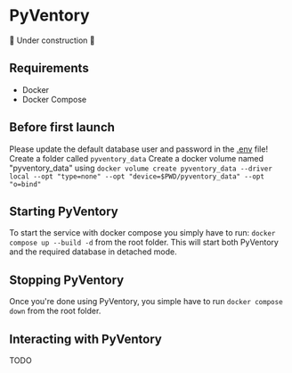 # PyVentory
:construction: Under construction :construction:

## Requirements
* Docker
* Docker Compose

## Before first launch
Please update the default database user and password in the [.env](.env) file!
Create a folder called `pyventory_data`
Create a docker volume named "pyventory_data" using `docker volume create pyventory_data --driver local --opt "type=none" --opt "device=$PWD/pyventory_data" --opt "o=bind"`

## Starting PyVentory
To start the service with docker compose you simply have to run: `docker compose up --build -d` from the root folder.
This will start both PyVentory and the required database in detached mode.

## Stopping PyVentory
Once you're done using PyVentory, you simple have to run `docker compose down` from the root folder.

## Interacting with PyVentory
TODO